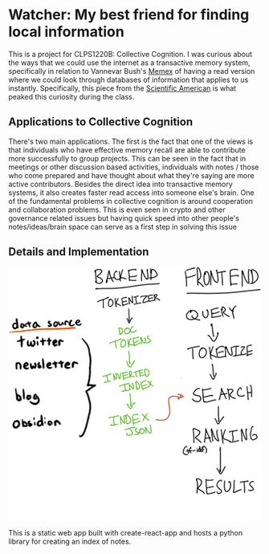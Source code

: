 # Watcher: My best friend for finding local information

This is a project for CLPS1220B: Collective Cognition. I was curious about the ways that we could use the internet as a transactive memory system, specifically in relation to Vannevar Bush's [Memex](theatlantic.com/magazine/archive/1945/07/as-we-may-think/303881) of having a read version where we could look through databases of information that applies to us instantly. Specifically, this piece from the [Scientific American](https://www.scientificamerican.com/article/the-internet-has-become-the-external-hard-drive-for-our-memories/) is what peaked this curiosity during the class.

## Applications to Collective Cognition

There's two main applications. The first is the fact that one of the views is that individuals who have effective memory recall are able to contribute more successfully to group projects. This can be seen in the fact that in meetings or other discussion based activities, individuals with notes / those who come prepared and have thought about what they're saying are more active contributors. Besides the direct idea into transactive memory systems, it also creates faster read access into someone else's brain. One of the fundamental problems in collective cognition is around cooperation and collaboration problems. This is even seen in crypto and other governance related issues but having quick speed into other people's notes/ideas/brain space can serve as a first step in solving this issue

## Details and Implementation

![](/public/diagram.png)

This is a static web app built with create-react-app and hosts a python library for creating an index of notes.
